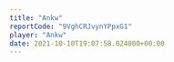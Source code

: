```yaml
---
title: "Ankw"
reportCode: "9VghCRJvynYPpxG1"
player: "Ankw"
date: 2021-10-10T19:07:58.024000+00:00
---
```

